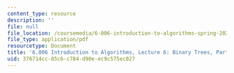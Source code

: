 ```yaml
---
content_type: resource
description: ''
file: null
file_location: /coursemedia/6-006-introduction-to-algorithms-spring-2020/376714cc85c6c784d90eec9c575ec027_MIT6_006S20_lec6.pdf
file_type: application/pdf
resourcetype: Document
title: '6.006 Introduction to Algorithms, Lecture 6: Binary Trees, Part 1'
uid: 376714cc-85c6-c784-d90e-ec9c575ec027
---
```

